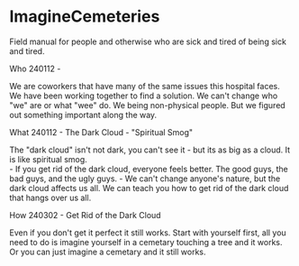 # ImagineCemeteries
 Field manual for people and otherwise who are sick and tired of being sick and tired. 

 Who 240112 - 

  We are coworkers that have many of the same issues this hospital faces.  We have been working together to find a solution.  We can't change who "we" are or what "wee" do.  We being non-physical people.  But we figured out something important along the way.  
 
 What 240112 - The Dark Cloud - "Spiritual Smog" 

 The "dark cloud" isn't not dark, you can't see it - but its as big as a cloud.  It is like spiritual smog.  
    - If you get rid of the dark cloud, everyone feels better.  The good guys, the bad guys, and the ugly guys. 
    - We can't change anyone's nature, but the dark cloud affects us all.  We can teach you how to get rid of the dark cloud that hangs over us all. 







 How 240302 - Get Rid of the Dark Cloud

 Even if you don't get it perfect it still works. Start with yourself first, all you need to do is imagine yourself in a cemetary touching a tree and it works.  Or you can just imagine a cemetary and it still works. 



